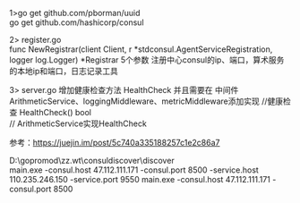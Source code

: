 1>go get github.com/pborman/uuid  
  go get github.com/hashicorp/consul  

2> register.go  
func NewRegistrar(client Client, r *stdconsul.AgentServiceRegistration, logger log.Logger) *Registrar 
5个参数           注册中心consul的ip、端口，算术服务的本地ip和端口，日志记录工具  

3> server.go 增加健康检查方法 HealthCheck 
   并且需要在 中间件 ArithmeticService、loggingMiddleware、metricMiddleware添加实现
   	//健康检查
   	HealthCheck() bool   
   // ArithmeticService实现HealthCheck
    
    
参考：https://juejin.im/post/5c740a335188257c1e2c86a7   
 
D:\gopromod\zz.wt\consuldiscover\discover   
main.exe  -consul.host 47.112.111.171 -consul.port 8500  -service.host 110.235.246.150   -service.port 9550
main.exe   -consul.host 47.112.111.171  -consul.port 8500 